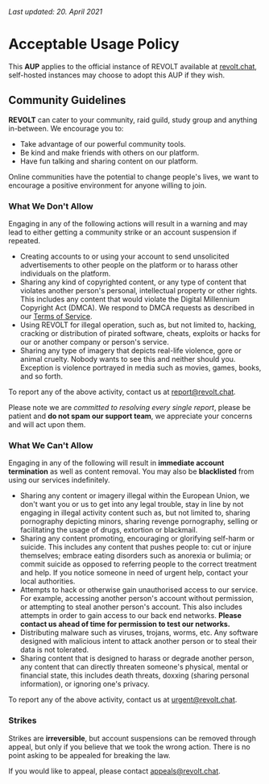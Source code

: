 *Last updated: 20. April 2021*

# Acceptable Usage Policy

This **AUP** applies to the official instance of REVOLT available at [revolt.chat](http://revolt.chat), self-hosted instances may choose to adopt this AUP if they wish.

## Community Guidelines

**REVOLT** can cater to your community, raid guild, study group and anything in-between. We encourage you to:

- Take advantage of our powerful community tools.
- Be kind and make friends with others on our platform.
- Have fun talking and sharing content on our platform.

Online communities have the potential to change people's lives, we want to encourage a positive environment for anyone willing to join.

### What We Don't Allow

Engaging in any of the following actions will result in a warning and may lead to either getting a community strike or an account suspension if repeated.

- Creating accounts to or using your account to send unsolicited advertisements to other people on the platform or to harass other individuals on the platform.
- Sharing any kind of copyrighted content, or any type of content that violates another person's personal, intellectual property or other rights. This includes any content that would violate the Digital Millennium Copyright Act (DMCA). We respond to DMCA requests as described in our [Terms of Service](https://revolt.chat/terms).
- Using REVOLT for illegal operation, such as, but not limited to, hacking, cracking or distribution of pirated software, cheats, exploits or hacks for our or another company or person's service.
- Sharing any type of imagery that depicts real-life violence, gore or animal cruelty. Nobody wants to see this and neither should you. Exception is violence portrayed in media such as movies, games, books, and so forth.

To report any of the above activity, contact us at [report@revolt.chat](mailto:report@revolt.chat).

Please note we are *committed to resolving every single report*, please be patient and **do not spam our support team**, we appreciate your concerns and will act upon them.

### What We Can't Allow

Engaging in any of the following will result in **immediate account termination** as well as content removal. You may also be **blacklisted** from using our services indefinitely.

- Sharing any content or imagery illegal within the European Union, we don't want you or us to get into any legal trouble, stay in line by not engaging in illegal activity content such as, but not limited to, sharing pornography depicting minors, sharing revenge pornography, selling or facilitating the usage of drugs, extortion or blackmail.
- Sharing any content promoting, encouraging or glorifying self-harm or suicide. This includes any content that pushes people to: cut or injure themselves; embrace eating disorders such as anorexia or bulimia; or commit suicide as opposed to referring people to the correct treatment and help. If you notice someone in need of urgent help, contact your local authorities.
- Attempts to hack or otherwise gain unauthorised access to our service. For example, accessing another person's account without permission, or attempting to steal another person's account. This also includes attempts in order to gain access to our back end networks.
**Please contact us ahead of time for permission to test our networks.**
- Distributing malware such as viruses, trojans, worms, etc. Any software designed with malicious intent to attack another person or to steal their data is not tolerated.
- Sharing content that is designed to harass or degrade another person, any content that can directly threaten someone's physical, mental or financial state, this includes death threats, doxxing (sharing personal information), or ignoring one's privacy.

To report any of the above activity, contact us at [urgent@revolt.chat](mailto:urgent@revolt.chat).

### Strikes

Strikes are **irreversible**, but account suspensions can be removed through appeal, but only if you believe that we took the wrong action. There is no point asking to be appealed for breaking the law.

If you would like to appeal, please contact [appeals@revolt.chat](mailto:appeals@revolt.chat).

